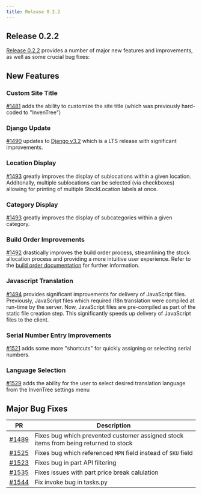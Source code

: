 ```yaml
---
title: Release 0.2.2
---
```


## Release 0.2.2

[Release 0.2.2](https://github.com/inventree/InvenTree/releases/tag/0.2.2) provides a number of major new features and improvements, as well as some crucial bug fixes:

## New Features

### Custom Site Title

[#1481](https://github.com/inventree/InvenTree/pull/1481) adds the ability to customize the site title (which was previously hard-coded to "InvenTree")

### Django Update

[#1490](https://github.com/inventree/InvenTree/pull/1490) updates to [Django v3.2](https://docs.djangoproject.com/en/3.2/releases/3.2/) which is a LTS release with significant improvements.

### Location Display

[#1493](https://github.com/inventree/InvenTree/pull/1493) greatly improves the display of sublocations within a given location. Additonally, multiple sublocations can be selected (via checkboxes) allowing for printing of multiple StockLocation labels at once.

### Category Display

[#1493](https://github.com/inventree/InvenTree/pull/1493) greatly improves the display of subcategories within a given category.

### Build Order Improvements

[#1492](https://github.com/inventree/InvenTree/pull/1492) drastically improves the build order process, streamlining the stock allocation process and providing a more intuitive user experience. Refer to the [build order documentation](../../build/build) for further information.

### Javascript Translation

[#1494](https://github.com/inventree/InvenTree/pull/1494) provides significant improvements for delivery of JavaScript files. Previously, JavaScript files which required i18n translation were compiled at run-time by the server. Now, JavaScript files are pre-compiled as part of the static file creation step. This significantly speeds up delivery of JavaScript files to the client.

### Serial Number Entry Improvements

[#1521](https://github.com/inventree/InvenTree/pull/1521) adds some more "shortcuts" for quickly assigning or selecting serial numbers.

### Language Selection

[#1529](https://github.com/inventree/InvenTree/pull/1529) adds the ability for the user to select desired translation language from the InvenTree settings menu

## Major Bug Fixes

| PR | Description |
| --- | --- |
| [#1489](https://github.com/inventree/InvenTree/pull/1489) | Fixes bug which prevented customer assigned stock items from being returned to stock |
| [#1525](https://github.com/inventree/InvenTree/pull/1525) | Fixes bug which referenced `MPN` field instead of `SKU` field
| [#1523](https://github.com/inventree/InvenTree/pull/1523) | Fixes bug in part API filtering |
| [#1535](https://github.com/inventree/InvenTree/pull/1535) | Fixes issues with part price break calulation |
| [#1544](https://github.com/inventree/InvenTree/pull/1544) | Fix invoke bug in tasks.py |

